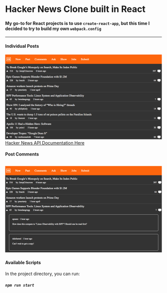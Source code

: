 # Hacker News Clone built in React

#### My go-to for React projects is to use `create-react-app`, but this time I decided to try to build my own `webpack.config`
---

#### Individual Posts
![Hacker News Posts](https://github.com/astewart27/hacker-news-clone/blob/master/app/images/hn-list.png)
[Hacker News API Documentation Here](https://github.com/HackerNews/API "Hacker News API Documentation Here")

#### Post Comments
![Hacker News Comments](https://github.com/astewart27/hacker-news-clone/blob/master/app/images/hn-comments.png)
---

#### Available Scripts
In the project directory, you can run:
##### `npm run start`